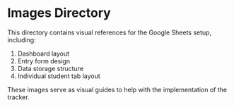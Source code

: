 # Images Directory

This directory contains visual references for the Google Sheets setup, including:

1. Dashboard layout
2. Entry form design
3. Data storage structure
4. Individual student tab layout

These images serve as visual guides to help with the implementation of the tracker.
